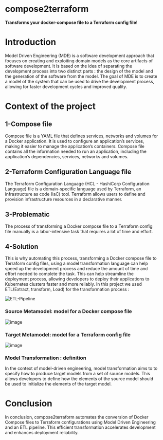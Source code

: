 # compose2terraform
**Transforms your docker-compose file to a Terraform config file!**

# Introduction
Model Driven Engineering (MDE) is a software development approach
that focuses on creating and exploiting domain models as the core artifacts of software development. It is based on the idea of separating the development process
into two distinct parts : the design of the model and the generation of the software
from the model. The goal of MDE is to create a model of the system that can be
used to drive the development process, allowing for faster development cycles and
improved quality.

# Context of the project

## 1-Compose file 
Compose file is a YAML file that defines services, networks and volumes
for a Docker application. It is used to configure an application’s services, making
it easier to manage the application’s containers. Compose file contains all the information needed to run an application, including the application’s dependencies,
services, networks and volumes.

## 2-Terraform Configuration Language file
The Terraform Configuration Language (HCL - HashiCorp Configuration Language) file 
is a domain-specific language used by Terraform, an infrastructure as code (IaC) tool. 
Terraform allows users to define and provision infrastructure resources in a declarative manner.

## 3-Problematic
The process of transforming a Docker compose file to a Terraform config file manually is a labor-intensive task that requires a lot of time and effort.

## 4-Solution 
This is why automating this process, transforming a Docker compose file
to Terraform config files, using a model transformation language can help speed
up the development process and reduce the amount of time and effort needed
to complete the task. This can help streamline the deployment process, allowing
developers to deploy their applications to Kubernetes clusters faster and more
reliably. In this project we used ETL(Extract, transform, Load) for the transformation process :

![ETL-Pipeline](https://github.com/IrisTheSnail/compose2terraform/assets/91791764/43e0f970-893e-4d20-baad-4fc04ba4446e)


### Source Metamodel: model for a Docker compose file
![image](https://github.com/IrisTheSnail/compose2terraform/assets/91791764/bf1270fe-5a02-483c-971c-716a6c08679d)

### Target Metamodel: model for a Terraform config file
![image](https://github.com/IrisTheSnail/compose2terraform/assets/91791764/1b7020c2-c07c-4a7d-aea5-44d83ee778f9)

### Model Transformation : definition

In the context of model-driven engineering, model transformation aims
to to specify how to produce target models from a set of source models. This
allows developers to define how the elements of the source model should be used
to initialize the elements of the target model.

# Conclusion


In conclusion, compose2terraform automates the conversion of Docker Compose files to Terraform configurations using Model Driven Engineering and an ETL pipeline. This efficient transformation accelerates development and enhances deployment reliability.

